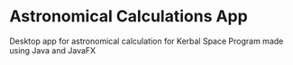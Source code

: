 # Astronomical Calculations App
Desktop app for astronomical calculation for Kerbal Space Program made using Java and JavaFX
